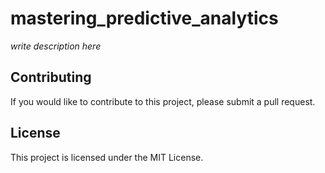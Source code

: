 # mastering_predictive_analytics 
*write description here* 
## Contributing 
If you would like to contribute to this project, please submit a pull request. 
## License 
This project is licensed under the MIT License. 
